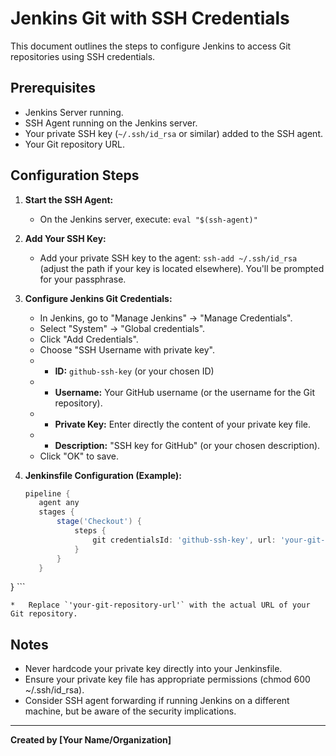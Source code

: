 # Jenkins Git with SSH Credentials

This document outlines the steps to configure Jenkins to access Git repositories using SSH credentials.

## Prerequisites

*   Jenkins Server running.
*   SSH Agent running on the Jenkins server.
*   Your private SSH key (`~/.ssh/id_rsa` or similar) added to the SSH agent.
*   Your Git repository URL.

## Configuration Steps

1.  **Start the SSH Agent:**
    *   On the Jenkins server, execute: `eval "$(ssh-agent)"`

2.  **Add Your SSH Key:**
    *   Add your private SSH key to the agent: `ssh-add ~/.ssh/id_rsa` (adjust the path if your key is located elsewhere). You'll be prompted for your passphrase.

3.  **Configure Jenkins Git Credentials:**
    *   In Jenkins, go to "Manage Jenkins" -> "Manage Credentials".
    *   Select "System" -> "Global credentials".
    *   Click "Add Credentials".
    *   Choose "SSH Username with private key".
    *   *   **ID:** `github-ssh-key` (or your chosen ID)
    *   *   **Username:** Your GitHub username (or the username for the Git repository).
    *   *   **Private Key:** Enter directly the content of your private key file.
    *   *   **Description:**  "SSH key for GitHub" (or your chosen description).
    *   Click "OK" to save.

4.  **Jenkinsfile Configuration (Example):**

    ```groovy
    pipeline {
       agent any
       stages {
           stage('Checkout') {
               steps {
                   git credentialsId: 'github-ssh-key', url: 'your-git-repository-url'
               }
           }
       }
   }
    ```

    *   Replace `'your-git-repository-url'` with the actual URL of your Git repository.

## Notes

*   Never hardcode your private key directly into your Jenkinsfile.
*   Ensure your private key file has appropriate permissions (chmod 600 ~/.ssh/id_rsa).
*   Consider SSH agent forwarding if running Jenkins on a different machine, but be aware of the security implications.

---

**Created by [Your Name/Organization]**
